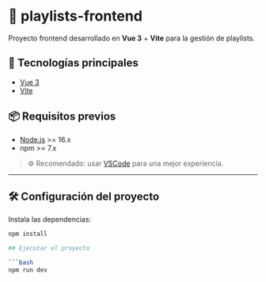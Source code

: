 # 🎵 playlists-frontend

Proyecto frontend desarrollado en **Vue 3** + **Vite** para la gestión de playlists.

## 🚀 Tecnologías principales

- [Vue 3](https://vuejs.org/)
- [Vite](https://vitejs.dev/)

## 📦 Requisitos previos

- [Node.js](https://nodejs.org/) >= 16.x
- npm >= 7.x

> ⚙️ Recomendado: usar [VSCode](https://code.visualstudio.com/) para una mejor experiencia.

---

## 🛠️ Configuración del proyecto

Instala las dependencias:

```bash
npm install

## Ejecutar el proyecto

```bash
npm run dev
